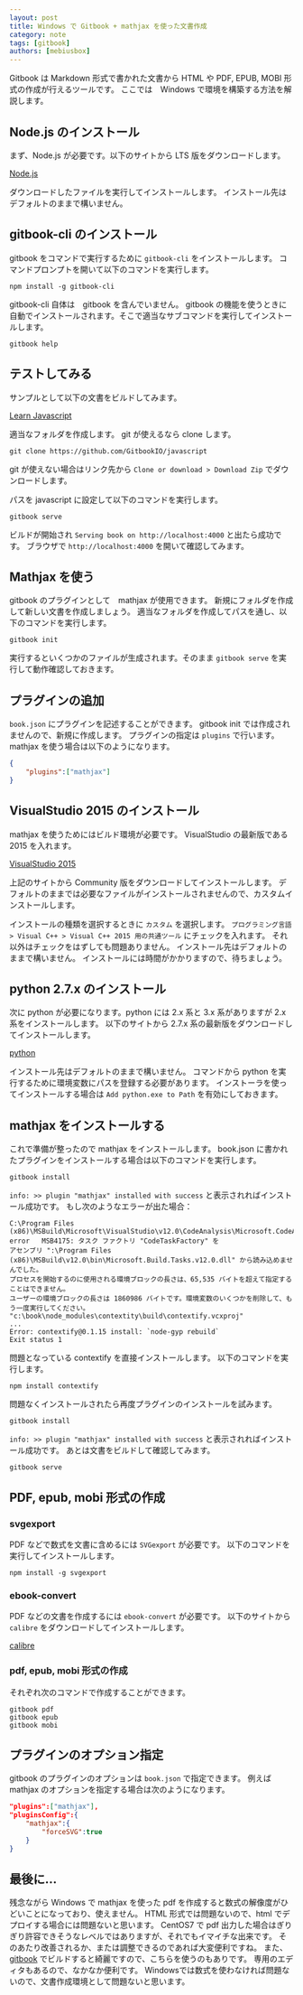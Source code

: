 ```yaml
---
layout: post
title: Windows で Gitbook + mathjax を使った文書作成
category: note
tags: [gitbook]
authors: [mebiusbox]
---
```


Gitbook は Markdown 形式で書かれた文書から HTML や PDF, EPUB, MOBI 形式の作成が行えるツールです。
ここでは　Windows で環境を構築する方法を解説します。

## Node.js のインストール
まず、Node.js が必要です。以下のサイトから LTS 版をダウンロードします。

<i className="fa fa-external-link"></i>
[Node.js](https://nodejs.org/)

ダウンロードしたファイルを実行してインストールします。
インストール先はデフォルトのままで構いません。

## gitbook-cli のインストール
gitbook をコマンドで実行するために `gitbook-cli` をインストールします。
コマンドプロンプトを開いて以下のコマンドを実行します。

	npm install -g gitbook-cli

gitbook-cli 自体は　gitbook を含んでいません。
gitbook の機能を使うときに自動でインストールされます。そこで適当なサブコマンドを実行してインストールします。

	gitbook help

## テストしてみる
サンプルとして以下の文書をビルドしてみます。

<i className="fa fa-external-link"></i>
[Learn Javascript](https://github.com/GitbookIO/javascript)

適当なフォルダを作成します。
git が使えるなら clone します。

	git clone https://github.com/GitbookIO/javascript

git が使えない場合はリンク先から `Clone or download > Download Zip` でダウンロードします。

パスを javascript に設定して以下のコマンドを実行します。

	gitbook serve

ビルドが開始され `Serving book on http://localhost:4000` と出たら成功です。
ブラウザで `http://localhost:4000` を開いて確認してみます。

## Mathjax を使う
gitbook のプラグインとして　mathjax が使用できます。
新規にフォルダを作成して新しい文書を作成しましょう。
適当なフォルダを作成してパスを通し、以下のコマンドを実行します。

	gitbook init

実行するといくつかのファイルが生成されます。そのまま `gitbook serve` を実行して動作確認しておきます。

## プラグインの追加
`book.json` にプラグインを記述することができます。
gitbook init では作成されませんので、新規に作成します。
プラグインの指定は `plugins` で行います。
mathjax を使う場合は以下のようになります。

```json
{
	"plugins":["mathjax"]
}
```

## VisualStudio 2015 のインストール
mathjax を使うためにはビルド環境が必要です。
VisualStudio の最新版である 2015 を入れます。

<i className="fa fa-external-link"></i>
[VisualStudio 2015](https://www.microsoft.com/ja-jp/dev/products/visual-studio-2015.aspx)

上記のサイトから Community 版をダウンロードしてインストールします。
デフォルトのままでは必要なファイルがインストールされませんので、カスタムインストールします。

インストールの種類を選択するときに `カスタム` を選択します。
`プログラミング言語 > Visual C++ > Visual C++ 2015 用の共通ツール` にチェックを入れます。
それ以外はチェックをはずしても問題ありません。
インストール先はデフォルトのままで構いません。
インストールには時間がかかりますので、待ちましょう。

## python 2.7.x のインストール
次に python が必要になります。python には 2.x 系と 3.x 系がありますが 2.x 系をインストールします。
以下のサイトから 2.7.x 系の最新版をダウンロードしてインストールします。

<i className="fa fa-external-link"></i>
[python](http://www.python.jp/)

インストール先はデフォルトのままで構いません。
コマンドから python を実行するために環境変数にパスを登録する必要があります。
インストーラを使ってインストールする場合は `Add python.exe to Path` を有効にしておきます。

## mathjax をインストールする
これで準備が整ったので mathjax をインストールします。
book.json に書かれたプラグインをインストールする場合は以下のコマンドを実行します。

	gitbook install

`info: >> plugin "mathjax" installed with success` と表示されればインストール成功です。
もし次のようなエラーが出た場合：

	C:\Program Files (x86)\MSBuild\Microsoft\VisualStudio\v12.0\CodeAnalysis\Microsoft.CodeAnalysis.targets(214,5): error	MSB4175: タスク ファクトリ "CodeTaskFactory" を
	アセンブリ ":\Program Files (x86)\MSBuild\v12.0\bin\Microsoft.Build.Tasks.v12.0.dll" から読み込めませんでした。
	プロセスを開始するのに使用される環境ブロックの長さは、65,535 バイトを超えて指定することはできません。
	ユーザーの環境ブロックの長さは 1860986 バイトです。環境変数のいくつかを削除して、もう一度実行してください。
	"c:\book\node_modules\contextity\build\contextify.vcxproj"
	...
	Error: contextify@0.1.15 install: `node-gyp rebuild`
	Exit status 1

問題となっている contextify を直接インストールします。
以下のコマンドを実行します。

	npm install contextify

問題なくインストールされたら再度プラグインのインストールを試みます。

	gitbook install

`info: >> plugin "mathjax" installed with success` と表示されればインストール成功です。
あとは文書をビルドして確認してみます。

	gitbook serve

## PDF, epub, mobi 形式の作成

### svgexport
PDF などで数式を文書に含めるには `SVGexport` が必要です。
以下のコマンドを実行してインストールします。

	npm install -g svgexport

### ebook-convert
PDF などの文書を作成するには `ebook-convert` が必要です。
以下のサイトから `calibre` をダウンロードしてインストールします。

<i className="fa fa-external-link"></i>
[calibre](https://calibre-ebook.com/)

### pdf, epub, mobi 形式の作成
それぞれ次のコマンドで作成することができます。

	gitbook pdf
	gitbook epub
	gitbook mobi

## プラグインのオプション指定
gitbook のプラグインのオプションは `book.json` で指定できます。
例えば mathjax のオプションを指定する場合は次のようになります。

```json
"plugins":["mathjax"],
"pluginsConfig":{
	"mathjax":{
		"forceSVG":true
	}
}
```

## 最後に...
残念ながら Windows で mathjax を使った pdf を作成すると数式の解像度がひどいことになっており、使えません。
HTML 形式では問題ないので、html でデプロイする場合には問題ないと思います。
CentOS7 で pdf 出力した場合はぎりぎり許容できそうなレベルではありますが、それでもイマイチな出来です。
そのあたり改善されるか、または調整できるのであれば大変便利ですね。
また、[gitbook](https://www.gitbook.com/) でビルドすると綺麗ですので、こちらを使うのもありです。
専用のエディタもあるので、なかなか便利です。
Windowsでは数式を使わなければ問題ないので、文書作成環境として問題ないと思います。
